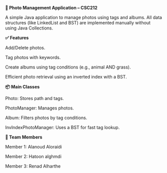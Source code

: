**📸 Photo Management Application – CSC212**

A simple Java application to manage photos using tags and albums. All data structures (like LinkedList and BST) are implemented manually without using Java Collections.

**✅ Features**

Add/Delete photos.

Tag photos with keywords.

Create albums using tag conditions (e.g., animal AND grass).

Efficient photo retrieval using an inverted index with a BST.

**📦 Main Classes**

Photo: Stores path and tags.

PhotoManager: Manages photos.

Album: Filters photos by tag conditions.

InvIndexPhotoManager: Uses a BST for fast tag lookup.

**👥 Team Members**

Member 1: Alanoud Aloraidi

Member 2: Hatoon alghmdi

Member 3: Renad Alharthe
